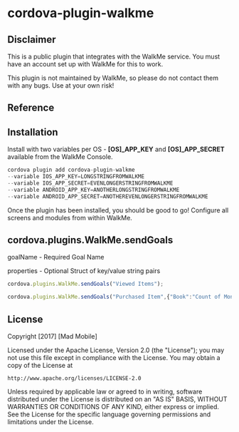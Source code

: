 # cordova-plugin-walkme

## Disclaimer

This is a public plugin that integrates with the WalkMe service. You must have an account set up with WalkMe for this to work.

This plugin is not maintained by WalkMe, so please do not contact them with any bugs. Use at your own risk!



## <a id="reference">Reference</a>
## Installation

Install with two variables per OS - **[OS]_APP_KEY** and **[OS]_APP_SECRET** available from the WalkMe Console. 

```javascript
cordova plugin add cordova-plugin-walkme 
--variable IOS_APP_KEY=LONGSTRINGFROMWALKME 
--variable IOS_APP_SECRET=EVENLONGERSTRINGFROMWALKME 
--variable ANDROID_APP_KEY=ANOTHERLONGSTRINGFROMWALKME 
--variable ANDROID_APP_SECRET=ANOTHEREVENLONGERSTRINGFROMWALKME
```

Once the plugin has been installed, you should be good to go! Configure all screens and modules from within WalkMe.

## cordova.plugins.WalkMe.sendGoals

goalName - Required Goal Name

properties - Optional Struct of key/value string pairs

```javascript
cordova.plugins.WalkMe.sendGoals("Viewed Items");

cordova.plugins.WalkMe.sendGoals("Purchased Item",{"Book":"Count of Monte Cristo","Book":"You Don't Know Js: Scope & Closures"});

```

## License

Copyright [2017] [Mad Mobile]

Licensed under the Apache License, Version 2.0 (the "License");
you may not use this file except in compliance with the License.
You may obtain a copy of the License at

    http://www.apache.org/licenses/LICENSE-2.0

Unless required by applicable law or agreed to in writing, software
distributed under the License is distributed on an "AS IS" BASIS,
WITHOUT WARRANTIES OR CONDITIONS OF ANY KIND, either express or implied.
See the License for the specific language governing permissions and
limitations under the License.
